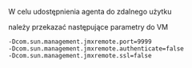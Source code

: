 W celu udostępnienia agenta do zdalnego użytku

należy przekazać następujące parametry do VM
```
-Dcom.sun.management.jmxremote.port=9999
-Dcom.sun.management.jmxremote.authenticate=false
-Dcom.sun.management.jmxremote.ssl=false
```
